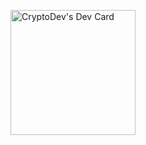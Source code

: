 <a href="https://app.daily.dev/dante"><img src="https://api.daily.dev/devcards/7f8c1fb8efcc433982bb1a7260af4500.png?r=3vd" width="200" alt="CryptoDev's Dev Card"/></a>
